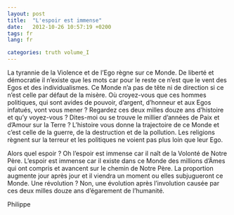 ```yaml
---
layout: post
title:  "L'espoir est immense"
date:   2012-10-26 10:57:19 +0200
tags: fr
lang: fr

categories: truth volume_I
---
```

La tyrannie de la Violence et de l’Ego règne sur ce Monde. De liberté et démocratie il n’existe que les mots car pour le reste ce n’est que le vent des Egos et des individualismes. Ce Monde n’a pas de tête ni de direction si ce n’est celle par défaut de la misère. Où croyez-vous que ces hommes politiques, qui sont avides de pouvoir, d’argent, d’honneur et aux Egos infatués, vont vous mener ? Regardez ces deux milles douze ans d’histoire et qu’y voyez-vous ? Dites-moi ou se trouve le millier d’années de Paix et d’Amour sur la Terre ? L’histoire vous donne la trajectoire de ce Monde et c’est celle de la guerre, de la destruction et de la pollution. Les religions règnent sur la terreur et les politiques ne voient pas plus loin que leur Ego.

Alors quel espoir ? Oh l’espoir est immense car il naît de la Volonté de Notre Père. L’espoir est immense car il existe dans ce Monde des millions d’Âmes qui ont compris et avancent sur le chemin de Notre Père. La proportion augmente jour après jour et il viendra un moment ou elles subjugueront ce Monde. Une révolution ? Non, une évolution après l’involution causée par ces deux milles douze ans d’égarement de l’humanité.

Philippe


<!-- 
Ce(tte) œuvre est mise à disposition selon les termes de la Licence Creative Commons Attribution - Pas d’Utilisation Commerciale 4.0 International.
-->

